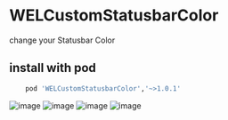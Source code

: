 # WELCustomStatusbarColor

change your Statusbar Color

## install with pod
```bash
    pod 'WELCustomStatusbarColor','~>1.0.1'
```



![image](https://github.com/welcommand/WELCustomStatusbarColor/blob/master/imgRes/1.png)
![image](https://github.com/welcommand/WELCustomStatusbarColor/blob/master/imgRes/2.png)
![image](https://github.com/welcommand/WELCustomStatusbarColor/blob/master/imgRes/3.png)
![image](https://github.com/welcommand/WELCustomStatusbarColor/blob/master/imgRes/4.png)



